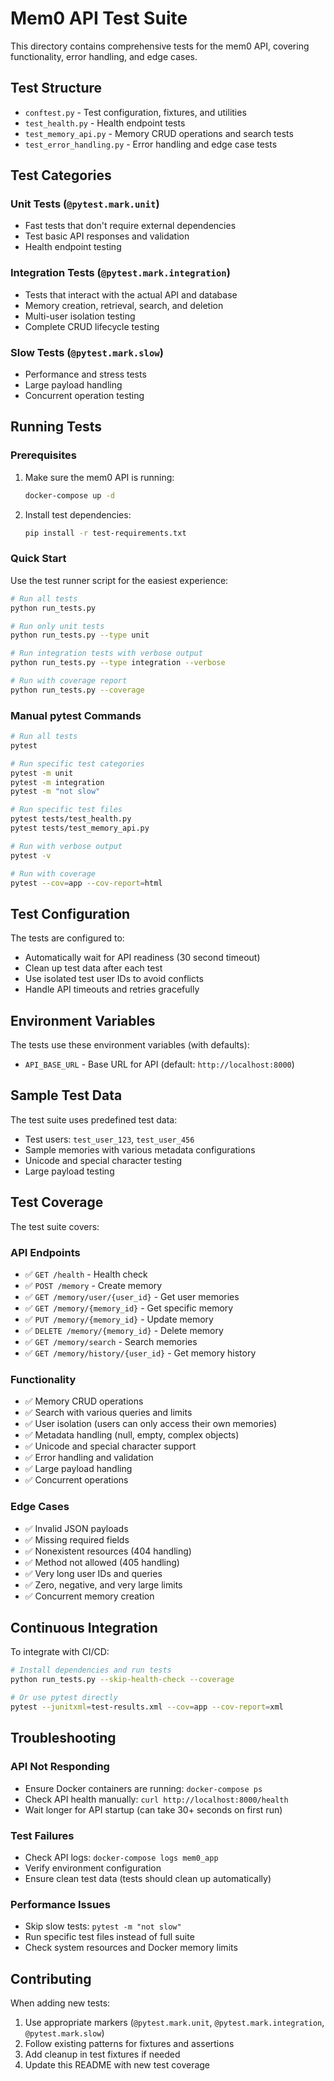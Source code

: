 # Mem0 API Test Suite

This directory contains comprehensive tests for the mem0 API, covering functionality, error handling, and edge cases.

## Test Structure

- `conftest.py` - Test configuration, fixtures, and utilities
- `test_health.py` - Health endpoint tests
- `test_memory_api.py` - Memory CRUD operations and search tests
- `test_error_handling.py` - Error handling and edge case tests

## Test Categories

### Unit Tests (`@pytest.mark.unit`)
- Fast tests that don't require external dependencies
- Test basic API responses and validation
- Health endpoint testing

### Integration Tests (`@pytest.mark.integration`)  
- Tests that interact with the actual API and database
- Memory creation, retrieval, search, and deletion
- Multi-user isolation testing
- Complete CRUD lifecycle testing

### Slow Tests (`@pytest.mark.slow`)
- Performance and stress tests
- Large payload handling
- Concurrent operation testing

## Running Tests

### Prerequisites
1. Make sure the mem0 API is running:
   ```bash
   docker-compose up -d
   ```

2. Install test dependencies:
   ```bash
   pip install -r test-requirements.txt
   ```

### Quick Start
Use the test runner script for the easiest experience:

```bash
# Run all tests
python run_tests.py

# Run only unit tests
python run_tests.py --type unit

# Run integration tests with verbose output
python run_tests.py --type integration --verbose

# Run with coverage report
python run_tests.py --coverage
```

### Manual pytest Commands

```bash
# Run all tests
pytest

# Run specific test categories
pytest -m unit
pytest -m integration
pytest -m "not slow"

# Run specific test files
pytest tests/test_health.py
pytest tests/test_memory_api.py

# Run with verbose output
pytest -v

# Run with coverage
pytest --cov=app --cov-report=html
```

## Test Configuration

The tests are configured to:
- Automatically wait for API readiness (30 second timeout)
- Clean up test data after each test
- Use isolated test user IDs to avoid conflicts
- Handle API timeouts and retries gracefully

## Environment Variables

The tests use these environment variables (with defaults):
- `API_BASE_URL` - Base URL for API (default: `http://localhost:8000`)

## Sample Test Data

The test suite uses predefined test data:
- Test users: `test_user_123`, `test_user_456` 
- Sample memories with various metadata configurations
- Unicode and special character testing
- Large payload testing

## Test Coverage

The test suite covers:

### API Endpoints
- ✅ `GET /health` - Health check
- ✅ `POST /memory` - Create memory
- ✅ `GET /memory/user/{user_id}` - Get user memories
- ✅ `GET /memory/{memory_id}` - Get specific memory
- ✅ `PUT /memory/{memory_id}` - Update memory
- ✅ `DELETE /memory/{memory_id}` - Delete memory
- ✅ `GET /memory/search` - Search memories
- ✅ `GET /memory/history/{user_id}` - Get memory history

### Functionality
- ✅ Memory CRUD operations
- ✅ Search with various queries and limits
- ✅ User isolation (users can only access their own memories)
- ✅ Metadata handling (null, empty, complex objects)
- ✅ Unicode and special character support
- ✅ Error handling and validation
- ✅ Large payload handling
- ✅ Concurrent operations

### Edge Cases
- ✅ Invalid JSON payloads
- ✅ Missing required fields
- ✅ Nonexistent resources (404 handling)
- ✅ Method not allowed (405 handling)
- ✅ Very long user IDs and queries
- ✅ Zero, negative, and very large limits
- ✅ Concurrent memory creation

## Continuous Integration

To integrate with CI/CD:

```bash
# Install dependencies and run tests
python run_tests.py --skip-health-check --coverage

# Or use pytest directly
pytest --junitxml=test-results.xml --cov=app --cov-report=xml
```

## Troubleshooting

### API Not Responding
- Ensure Docker containers are running: `docker-compose ps`
- Check API health manually: `curl http://localhost:8000/health`
- Wait longer for API startup (can take 30+ seconds on first run)

### Test Failures
- Check API logs: `docker-compose logs mem0_app`
- Verify environment configuration
- Ensure clean test data (tests should clean up automatically)

### Performance Issues
- Skip slow tests: `pytest -m "not slow"`
- Run specific test files instead of full suite
- Check system resources and Docker memory limits

## Contributing

When adding new tests:
1. Use appropriate markers (`@pytest.mark.unit`, `@pytest.mark.integration`, `@pytest.mark.slow`)
2. Follow existing patterns for fixtures and assertions
3. Add cleanup in test fixtures if needed
4. Update this README with new test coverage